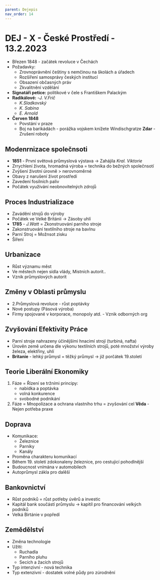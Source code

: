 ```yaml
---
parent: Dejepis
nav_order: 14
---
```

# DEJ - X - České Prostředí - 13.2.2023
- Březen 1848 - začátek revoluce v Čechách
- Požadavky:
	- Zrovnoprávnění češtiny s nemčinou na školách a úřadech
	- Rozšíření samosprávy českých institucí
	- Obsazení občasných práv
	- Zkvalitnění vzdělání
- **Signatáři petice:** politikové v čele s Františkem Palackým
- **Radikálové:** 
	-*J. V.Frič*
	- *K.Sladkovský*
	- *K. Sabina*
	- *E. Arnold*
- **Červen 1848**
	- Povstání v praze
	- Boj na barikádách - porážka vojskem knížete Windischgratze
**Zdar** - Zrušení roboty 

## Modenrnizace společnsoti
- **1851** - První světová průmyslová výstava -> Zahájila *Kral. Viktorie*
- Zrrychlení života, hromadná výroba = technika do bežných společnsotí
- Zvýšení životní úrovně > nerovnoměrné
- Obavy z narušení život prostředí
- Zavedení fosilních paliv
- Počátek využívání neobnovitelných zdrojů

## Proces Industrializace
- Zavádění strojů do výroby
- Počátek ve Velké Británii -> Zásoby uhlí
- **1785** - *J.Watt* = Zkonstruování parního stroje
- Zakonstruování textilního stroje na bavlnu
- Parní Stroj = Možnsot zisku
- Šíření

## Urbanizace
- Růst významu měst
- Ve městech nejen sídla vlády, Mistních autorit..
- Vznik průmyslových autorit 

## Změny v Oblasti průmyslu
- 2.Průmyslová revoluce - růst poptávky
- Nové postupy (Pásová výroba)
- Firmy spojované v korporace, monopoly atd.
		- Vznik odborných org

## Zvyšování Efektivity Práce
- Parní stroje nahrazeny účinějšími hnacimí strojí (turbiná, nafta)
- Úrověn země určena dle výkonu textilních strojů, poté množství výroby železa, elektřiny, uhlí
- **Britanie** - lehký průmysl = těžký průmysl -> již porčátek 19.století

## Teorie Liberální Ekonomiky
1. Fáze = Řízení se tržními principy:
	- nabídka a poptávka
	- volná konkurence
	- svobodné podnikání
2. Fáze = Mnopolizace a ochrana vlastního trhu = zvyšování cel
**Věda** - Nejen potřeba praxe


## Doprava
- Komunikace:
	- Železnice
	- Parníky
	- Kanály
- Proměna charakteru komunikací
- Během 19. století zdokonaleny železnice, pro cestujicí pohodlnější
- Budoucnost vnímána v automobilech
- Autoprůmysl zákla pro dalěší

## Bankovnictví 
- Růst podniků = růst potřeby úvěrů a investic
- Kapitál bank součástí průmyslu -> kapitíl pro financování velkých podníků
- Velká Birtánie v popředí

## Zemědělství
- Změna technologie
- Užití:
	- Ruchadla
	- Parního pluhu
	- Secích a žacích strojů
- Typ intenzivní - nová technika
- Typ extenzivní - dostatek volné půdy pro zúrodnění